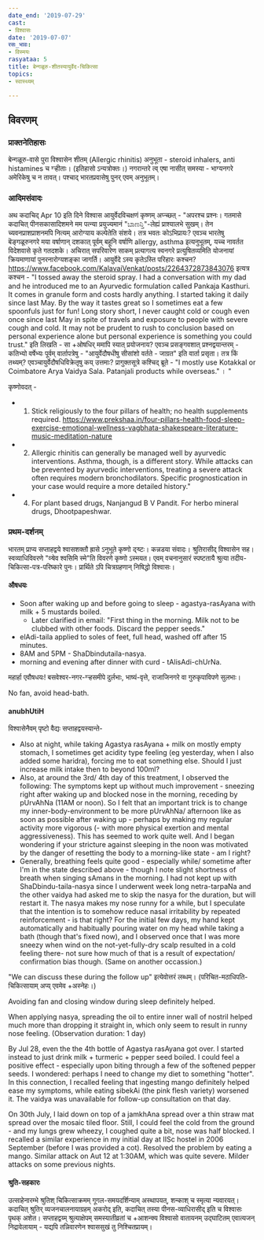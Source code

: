```yaml
---
date_end: '2019-07-29'
cast:
- विश्वासः
date: '2019-07-07'
रसः_भावः:
- विस्मयः
rasyataa: 5
title: बेन्गळूरु-शीतस्यायुर्वेद-चिकित्सा
topics:
- स्वास्थ्यम्

---
```



## विवरणम्
### प्राक्तनेतिहासः
बेन्गळूरु-वासे पुरा विश्वासेन शीतम् (Allergic rhinitis) अनुभूता - steroid inhalers, anti histamines च ग्ऱ्हीताः। (इतिहासो ऽन्यत्रोक्तः।) नगरान्तरे त्व् एषा नासीत् समस्या - भाग्यनगरे अमेरिकेषु च न तावत्। पश्चाद् भारतप्रवासेषु पुनर् एवम् अनुभूतम्।


### आदिमसंवादः
अथ कदाचिद् Apr 10 इति दिने विश्वास आयुर्वेदविचक्षणं कृष्णम् अप्ऱ्च्छत् - 
"अपरश्च प्रश्नः। गतमासे कदाचित् पीनसकासादिशमने मम पत्न्या प्रयुज्यमानं "ಬಾಣನ್ತಿ"-लेह्यं प्राश्यालभे सुखम्। तेन च्यवनप्राशप्राशनमपि नित्यम् आरोग्याय कल्पेतेति संशये। तत्र भवतः कोऽभिप्रायः?
एवञ्च भारतेषु बॆङ्गळूरुनगरे मया वर्षाणान् दशकात् पूर्वम् बहूनि वर्षाणि allergy, asthma इत्यनुभूतम्, यच्च नावर्तत विदेशवासे कृते गतदशके। अचिरात् सपरिवारेण साकम् प्रत्यागत्य स्वनगरे प्रत्युषितव्यमिति योजनायां क्रियमाणायां पुनरनारोग्यशङ्का जागर्ति। आयुर्वेदे ऽस्य कृतेऽस्ति परिहारः कश्चन? https://www.facebook.com/KalavaiVenkat/posts/2264372873843076 इत्यत्र कश्चन - "I tossed away the steroid spray. I had a conversation with my dad and he introduced me to an Ayurvedic formulation called Pankaja Kasthuri. It comes in granule form and costs hardly anything. I started taking it daily since last May. By the way it tastes great so I sometimes eat a few spoonfuls just for fun! Long story short, I never caught cold or cough even once since last May in spite of travels and exposure to people with severe cough and cold. It may not be prudent to rush to conclusion based on personal experience alone but personal experience is something you could trust." इति लिखति - सा +ओषधिर् ममापि स्यात् प्रयोजनाय? एवञ्च प्रसङ्गवशात् प्रश्नद्वयान्तरम् - कतिभ्यो वर्षेभ्यः पूर्वम् वार्तापत्रेषु - "आयुर्वेदौषधीषु सीसांशो वर्तते - जाग्रत" इति वार्ता प्रसृता। तत्र किं तथ्यम्? एवञ्चायुर्वेदौषधिविक्रेतृषु कय् उत्तमाः? प्रागुक्तसूत्रे कश्चिद् ब्रूते - "I mostly use Kotakkal or Coimbatore Arya Vaidya Sala. Patanjali products while overseas." ।
"

कृष्णोवदत् - 

- 1. Stick religiously to the four pillars of health; no health supplements required. https://www.prekshaa.in/four-pillars-health-food-sleep-exercise-emotional-wellness-vagbhata-shakespeare-literature-music-meditation-nature 
- 2. Allergic rhinitis can generally be managed well by ayurvedic interventions. Asthma, though, is a different story. While attacks can be prevented by ayurvedic interventions, treating a severe attack often requires modern bronchodilators. Specific prognostication in your case would require a more detailed history."
- 4. For plant based drugs, Nanjangud B V Pandit. For herbo mineral drugs, Dhootpapeshwar.


### प्रथम-दर्शनम्
भारतम् प्राप्य सप्ताहद्वये श्वासशक्तौ ह्रासे ऽनुभूते कृष्णो द्ऱ्ष्टः। कन्नडया संवादः। श्रुतिरासीद् विश्वासेन सह। स्वव्याधिविवरणे "व्ऱ्षेव श्वसिमि स्मे"ति विवरणे कृष्णो ऽस्मयत। एवम् वचनानुसारं स्पष्टतायै श्रुत्या तदीय-चिकित्सा-पत्र-परिष्कारे पुनः। प्रार्थिते ऽपि चित्रग्रहणान् निषिद्धो विश्वासः।

#### औषधयः
- Soon after waking up and before going to sleep - agastya-rasAyana with milk + 5 mustards boiled.
  - Later clarified in email: "First thing in the morning. Milk not to be clubbed with other foods. Discard the pepper seeds."
- elAdi-taila applied to soles of feet, full head, washed off after 15 minutes.
- 8AM and 5PM - ShaDbindutaila-nasya.
- morning and evening after dinner with curd - tAlisAdi-chUrNa.

महार्हा एवौषधयः! बसवेश्वर-नगर-ग्ऱ्हसमीपे दुर्लभाः, भाष्यं-वृत्ते, राजाजिनगरे वा गुरुकृपाविपणे सुलभाः।

No fan, avoid head-bath. 

#### anubhUtiH
विश्वासेनैवम् पृष्टो वैद्यः सप्ताहद्वयस्यान्ते-

- Also at night, while taking Agastya rasAyana + milk on mostly empty stomach, I sometimes get acidity type feeling (eg yesterday, when I also added some haridra), forcing me to eat something else. Should I just increase milk intake then to beyond 100ml?
- Also, at around the 3rd/ 4th day of this treatment, I observed the following: The symptoms kept up without much improvement - sneezing right after waking up and blocked nose in the morning, receding by pUrvAhNa (11AM or noon). So I felt that an important trick is to change my inner-body-environment to be more pUrvAhNa/ afternoon like as soon as possible after waking up - perhaps by making my regular activity more vigorous (- with more physical exertion and mental aggressiveness). This has seemed to work quite well. And I began wondering if your stricture against sleeping in the noon was motivated by the danger of resetting the body to a morning-like state - am I right?
- Generally, breathing feels quite good - especially while/ sometime after I'm in the state described above - though I note slight shortness of breath when singing sAmans in the morning. I had not kept up with ShaDbindu-taila-nasya since I underwent week long netra-tarpaNa and the other vaidya had asked me to skip the nasya for the duration, but will restart it. The nasya makes my nose runny for a while, but I speculate that the intention is to somehow reduce nasal irritability by repeated reinforcement - is that right?
For the initial few days, my hand kept automatically and habitually pouring water on my head while taking a bath (though that's fixed now), and I observed once that I was more sneezy when wind on the not-yet-fully-dry scalp resulted in a cold feeling there- not sure how much of that is a result of expectation/ confirmation bias though. (Same on another occassion.)

"We can discuss these during the follow up" इत्येवोत्तरं लब्धम्। (परिचित-मठाधिपति-चिकित्सायाम् अप्य् एवमेव +अस्नेहः।)

Avoiding fan and closing window during sleep definitely helped.

When applying nasya, spreading the oil to entire inner wall of nostril helped much more than dropping it straight in, which only seem to result in runny nose feeling. (Observation duration: 1 day)

By Jul 28, even the the 4th bottle of Agastya rasAyana got over. I started instead to just drink milk + turmeric + pepper seed boiled. I could feel a positive effect - especially upon biting through a few of the softened pepper seeds. I wondered: perhaps I need to change my diet to something "hotter". In this connection, I recalled feeling that ingesting mango definitely helped ease my symptoms, while eating sibekAi (the pink flesh variety) worsened it. The vaidya was unavailable for follow-up consultation on that day.

On 30th July, I laid down on top of a jamkhAna spread over a thin straw mat spread over the mosaic tiled floor. Still, I could feel the cold from the ground - and my lungs grew wheezy, I coughed quite a bit, nose was half blocked. I recalled a similar experience in my initial day at IISc hostel in 2006 September (before I was provided a cot). Resolved the problem by eating a mango. Similar attack on Aut 12 at 1:30AM, which was quite severe. Milder attacks on some previous nights.

#### श्रुति-सहकारः
उत्साहेनारम्भे श्रुतिश् चिकित्साक्रमम् गूगल-समयदर्शिन्याम् अस्थापयत्, शन्काश् च स्मृत्या न्यवारयत्। कदाचित् श्रुतिर् व्यजनचालनायाग्रहम् अकरोद् इति, कदाचित् तस्या पीनस-व्याधिरासीद् इति च विश्वासः पृथक् अशेत। सप्ताहद्वय्म् श्रुत्याक्षेपम् समस्यातीव्रतां च +आशन्क्य विश्वासो वातायनम् उद्घाटितम् एवात्यजन् निद्रावेलायाम् - यद्यपि तन्निवारणेन श्वाससुखं तु निश्चितप्रायम्। 

